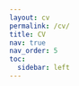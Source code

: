 ```yaml
---
layout: cv
permalink: /cv/
title: CV
nav: true
nav_order: 5
toc:
  sidebar: left
---
```


<!-- cv_pdf: example_pdf.pdf -->
